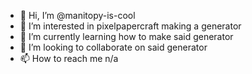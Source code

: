 - 👋 Hi, I’m @manitopy-is-cool
- 👀 I’m interested in pixelpapercraft making a generator
- 🌱 I’m currently learning how to make said generator
- 💞️ I’m looking to collaborate on said generator
- 📫 How to reach me n/a
<!---
manitopy-is-cool/manitopy-is-cool is a ✨ special ✨ repository because its `README.md` (this file) appears on your GitHub profile.
You can click the Preview link to take a look at your changes. Formerly known as manitopy-is-cool
--->
